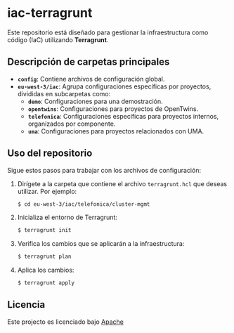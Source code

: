 # iac-terragrunt

Este repositorio está diseñado para gestionar la infraestructura como código (IaC) utilizando **Terragrunt**.

## Descripción de carpetas principales

- **`config`**: Contiene archivos de configuración global.
- **`eu-west-3/iac`**: Agrupa configuraciones específicas por proyectos, divididas en subcarpetas como:
  - **`demo`**: Configuraciones para una demostración.
  - **`opentwins`**: Configuraciones para proyectos de OpenTwins.
  - **`telefonica`**: Configuraciones específicas para proyectos internos, organizados por componente.
  - **`uma`**: Configuraciones para proyectos relacionados con UMA.

## Uso del repositorio

Sigue estos pasos para trabajar con los archivos de configuración:

1. Dirígete a la carpeta que contiene el archivo `terragrunt.hcl` que deseas utilizar. Por ejemplo:
   ```bash
   $ cd eu-west-3/iac/telefonica/cluster-mgmt
   ```
2. Inicializa el entorno de Terragrunt:
   ```bash
   $ terragrunt init
   ```
3. Verifica los cambios que se aplicarán a la infraestructura:
   ```bash
   $ terragrunt plan
   ```
4. Aplica los cambios:
   ```bash
   $ terragrunt apply
   ```

## Licencia

Este projecto es licenciado bajo [Apache](LICENSE)